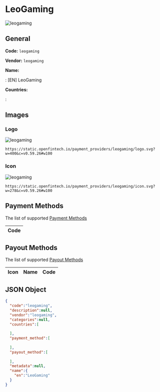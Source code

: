 
# LeoGaming 
![leogaming](https://static.openfintech.io/payment_providers/leogaming/logo.svg?w=400&c=v0.59.26#w100)  

## General 
 
**Code:** `leogaming` 
 
**Vendor:** `leogaming` 
 
**Name:** 
 
:	[EN] LeoGaming 
 
 
**Countries:** 
 
: 

## Images 

### Logo 
 
![leogaming](https://static.openfintech.io/payment_providers/leogaming/logo.svg?w=400&c=v0.59.26#w100)  

```
https://static.openfintech.io/payment_providers/leogaming/logo.svg?w=400&c=v0.59.26#w100
```  

### Icon 
 
![leogaming](https://static.openfintech.io/payment_providers/leogaming/icon.svg?w=278&c=v0.59.26#w100)  

```
https://static.openfintech.io/payment_providers/leogaming/icon.svg?w=278&c=v0.59.26#w100
```  

## Payment Methods 
 
The list of supported [Payment Methods](#) 

|Code| 
|:---| 
 

## Payout Methods 
 
The list of supported [Payout Methods](#) 

|Icon|Name|Code| 
|:---:|:---:|:---:| 
 

## JSON Object 

```json
{
  "code":"leogaming",
  "description":null,
  "vendor":"leogaming",
  "categories":null,
  "countries":[
    
  ],
  "payment_method":[
    
  ],
  "payout_method":[
    
  ],
  "metadata":null,
  "name":{
    "en":"LeoGaming"
  }
}
```  

